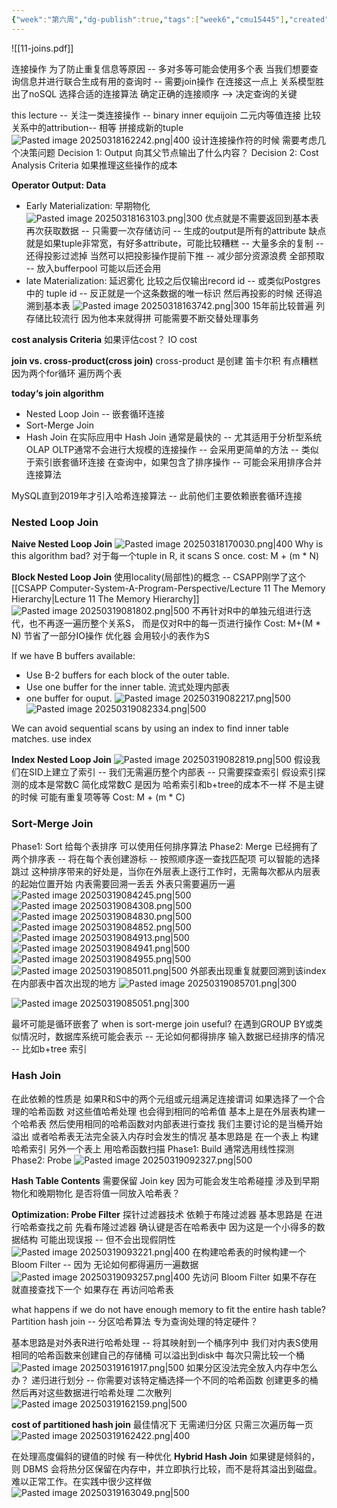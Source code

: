 ```yaml
---
{"week":"第六周","dg-publish":true,"tags":["week6","cmu15445"],"created":"2025-03-09T14:58:49.467+08:00","updated":"2025-04-19T09:54:55.332+08:00","permalink":"/DataBase Systems/CMU 15-445：Database Systems/Lecture 11 Join Algorithms/","dgPassFrontmatter":true,"noteIcon":""}
---
```



![[11-joins.pdf]]

连接操作
为了防止重复信息等原因 -- 多对多等可能会使用多个表
当我们想要查询信息并进行联合生成有用的查询时 -- 需要join操作
在连接这一点上 关系模型胜出了noSQL
选择合适的连接算法  确定正确的连接顺序 --> 决定查询的关键

this lecture -- 关注一类连接操作 -- binary inner equijoin 二元内等值连接
比较关系中的attribution-- 相等 拼接成新的tuple
![Pasted image 20250318162242.png|400](/img/user/accessory/Pasted%20image%2020250318162242.png)
设计连接操作符的时候 需要考虑几个决策问题
Decision 1: Output
向其父节点输出了什么内容？
Decision 2: Cost Analysis Criteria
如果推理这些操作的成本

**Operator Output: Data**
- Early Materialization: 早期物化
	![Pasted image 20250318163103.png|300](/img/user/accessory/Pasted%20image%2020250318163103.png)
	优点就是不需要返回到基本表再次获取数据  -- 只需要一次存储访问 -- 生成的output是所有的attribute
	缺点就是如果tuple非常宽，有好多attribute，可能比较糟糕 -- 大量多余的复制 -- 还得投影过滤掉
	当然可以把投影操作提前下推 -- 减少部分资源浪费
	全部预取 -- 放入bufferpool  可能以后还会用
 - late Materialization: 延迟雾化
	 比较之后仅输出record id -- 或类似Postgres中的 tuple id -- 反正就是一个这条数据的唯一标识
	 然后再投影的时候 还得追溯到基本表
	 ![Pasted image 20250318163742.png|300](/img/user/accessory/Pasted%20image%2020250318163742.png)
	 15年前比较普遍
	 列存储比较流行  因为他本来就得拼
	 可能需要不断交替处理事务

**cost analysis Criteria**
如果评估cost？
IO cost

**join vs. cross-product(cross join)**
cross-product 是创建 笛卡尔积
有点糟糕
因为两个for循环 遍历两个表 

**today‘s join algorithm**
- Nested Loop Join  -- 嵌套循环连接
- Sort-Merge Join
- Hash Join
在实际应用中  Hash Join 通常是最快的 -- 尤其适用于分析型系统OLAP
OLTP通常不会进行大规模的连接操作 -- 会采用更简单的方法 -- 类似于索引嵌套循环连接
在查询中，如果包含了排序操作 -- 可能会采用排序合并连接算法

MySQL直到2019年才引入哈希连接算法 -- 此前他们主要依赖嵌套循环连接

### Nested Loop Join
**Naive Nested Loop Join**
![Pasted image 20250318170030.png|400](/img/user/accessory/Pasted%20image%2020250318170030.png)
Why is this algorithm bad?
对于每一个tuple in R, it scans S once.
cost: M + (m * N)

**Block Nested Loop Join**
使用locality(局部性)的概念  -- CSAPP刚学了这个[[CSAPP Computer-System-A-Program-Perspective/Lecture 11 The Memory Hierarchy\|Lecture 11 The Memory Hierarchy]]
![Pasted image 20250319081802.png|500](/img/user/accessory/Pasted%20image%2020250319081802.png)
不再针对R中的单独元组进行迭代，也不再逐一遍历整个关系S， 而是仅对R中的每一页进行操作
Cost: M+(M * N)
节省了一部分IO操作
优化器 会用较小的表作为S

If we have B buffers available:
- Use B-2 buffers for each block of the outer table.
- Use one buffer for the inner table.  流式处理内部表
- one buffer for ouput.
![Pasted image 20250319082217.png|500](/img/user/accessory/Pasted%20image%2020250319082217.png)
![Pasted image 20250319082334.png|500](/img/user/accessory/Pasted%20image%2020250319082334.png)

We can avoid sequential scans by using an index to find inner table matches.
use index

**Index Nested Loop Join**
![Pasted image 20250319082819.png|500](/img/user/accessory/Pasted%20image%2020250319082819.png)
假设我们在SID上建立了索引 -- 我们无需遍历整个内部表 -- 只需要探查索引
假设索引探测的成本是常数C
简化成常数C 是因为 哈希索引和b+tree的成本不一样     不是主键的时候  可能有重复项等等
Cost: M + (m * C)

### Sort-Merge Join
Phase1: Sort
给每个表排序
可以使用任何排序算法
Phase2: Merge
已经拥有了两个排序表 -- 将在每个表创建游标 -- 按照顺序逐一查找匹配项
可以智能的选择跳过
这种排序带来的好处是，当你在外层表上逐行工作时，无需每次都从内层表的起始位置开始
内表需要回溯一丢丢  外表只需要遍历一遍
![Pasted image 20250319084245.png|500](/img/user/accessory/Pasted%20image%2020250319084245.png)
![Pasted image 20250319084308.png|500](/img/user/accessory/Pasted%20image%2020250319084308.png)
![Pasted image 20250319084830.png|500](/img/user/accessory/Pasted%20image%2020250319084830.png)
![Pasted image 20250319084852.png|500](/img/user/accessory/Pasted%20image%2020250319084852.png)
![Pasted image 20250319084913.png|500](/img/user/accessory/Pasted%20image%2020250319084913.png)
![Pasted image 20250319084941.png|500](/img/user/accessory/Pasted%20image%2020250319084941.png)
![Pasted image 20250319084955.png|500](/img/user/accessory/Pasted%20image%2020250319084955.png)
![Pasted image 20250319085011.png|500](/img/user/accessory/Pasted%20image%2020250319085011.png)
外部表出现重复就要回溯到该index在内部表中首次出现的地方
![Pasted image 20250319085701.png|300](/img/user/accessory/Pasted%20image%2020250319085701.png)

![Pasted image 20250319085051.png|300](/img/user/accessory/Pasted%20image%2020250319085051.png)

最坏可能是循环嵌套了
when is sort-merge join useful?
在遇到GROUP BY或类似情况时，数据库系统可能会表示 -- 无论如何都得排序
输入数据已经排序的情况 -- 比如b+tree 索引

### Hash Join
在此依赖的性质是  如果R和S中的两个元组或元组满足连接谓词 如果选择了一个合理的哈希函数 对这些值哈希处理 也会得到相同的哈希值
基本上是在外层表构建一个哈希表  然后使用相同的哈希函数对内部表进行查找
我们主要讨论的是当桶开始溢出 或者哈希表无法完全装入内存时会发生的情况
基本思路是  在一个表上 构建哈希索引  另外一个表上 用哈希函数扫描
Phase1: Build
通常选用线性探测
Phase2: Probe
![Pasted image 20250319092327.png|500](/img/user/accessory/Pasted%20image%2020250319092327.png)

**Hash Table Contents**
需要保留 Join key  因为可能会发生哈希碰撞
涉及到早期物化和晚期物化  是否将值一同放入哈希表？

**Optimization: Probe Filter**
探针过滤器技术
依赖于布隆过滤器
基本思路是  在进行哈希查找之前  先看布隆过滤器 确认键是否在哈希表中 因为这是一个小得多的数据结构
可能出现误报 -- 但不会出现假阴性
![Pasted image 20250319093221.png|400](/img/user/accessory/Pasted%20image%2020250319093221.png)
在构建哈希表的时候构建一个Bloom Filter -- 因为 无论如何都得遍历一遍数据
![Pasted image 20250319093257.png|400](/img/user/accessory/Pasted%20image%2020250319093257.png)
先访问 Bloom Filter
如果不存在 就直接查找下一个
如果存在 再访问哈希表

what happens if we do not have enough memory to fit the entire hash table?
Partition hash join -- 分区哈希算法
专为查询处理的特定硬件？

基本思路是对外表R进行哈希处理 -- 将其映射到一个桶序列中
我们对内表S使用相同的哈希函数来创建自己的存储桶
可以溢出到disk中
每次只需比较一个桶
![Pasted image 20250319161917.png|500](/img/user/accessory/Pasted%20image%2020250319161917.png)
如果分区没法完全放入内存中怎么办？
递归进行划分 -- 你需要对该特定桶选择一个不同的哈希函数  创建更多的桶 然后再对这些数据进行哈希处理   二次散列
![Pasted image 20250319162159.png|500](/img/user/accessory/Pasted%20image%2020250319162159.png)

**cost of partitioned hash join**
最佳情况下 无需递归分区  只需三次遍历每一页
![Pasted image 20250319162422.png|400](/img/user/accessory/Pasted%20image%2020250319162422.png)


在处理高度偏斜的键值的时候 有一种优化
**Hybrid Hash Join**
如果键是倾斜的，则 DBMS 会将热分区保留在内存中，并立即执行比较，而不是将其溢出到磁盘。
难以正常工作。在实践中很少这样做
![Pasted image 20250319163049.png|500](/img/user/accessory/Pasted%20image%2020250319163049.png)

